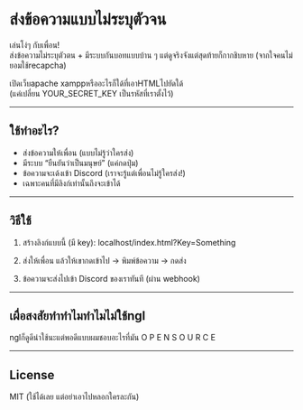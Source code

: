 # ส่งข้อความแบบไม่ระบุตัวจน

เล่นโง่ๆ กับเพื่อน!  
ส่งข้อความไม่ระบุตัวตน + มีระบบกันบอทแบบบ้าน ๆ แต่ดูจริงจังแต่สุดท้ายก็กากชิบหาย
(จากใจคนไม่ยอมใช้recapcha)

เปิดเว็บapache xamppหรืออะไรก็ใด้ที่เอาHTMLไปยัดใด้  
(แค่เปลี่ยน YOUR_SECRET_KEY เป็นรหัสที่เราตั้งไว้)

---

## ใช้ทำอะไร?

- ส่งข้อความให้เพื่อน (แบบไม่รู้ว่าใครส่ง)
- มีระบบ “ยืนยันว่าเป็นมนุษย์” (แค่กดปุ่ม)
- ข้อความจะเด้งเข้า Discord (เราจะรู้แต่เพื่อนไม่รู้ใครส่ง!)
- เฉพาะคนที่มีลิงก์เท่านั้นถึงจะเข้าได้

---

## วิธีใช้

1. สร้างลิงก์แบบนี้ (มี key):
localhost/index.html?Key=Something
2. ส่งให้เพื่อน แล้วให้เขากดเข้าไป → พิมพ์ข้อความ → กดส่ง

3. ข้อความจะส่งไปเข้า Discord ของเราทันที (ผ่าน webhook)

---

## เผื่อสงสัยทำทำไมทำไมไม่ใช้ngl
nglก็ดูดีน่าใช้นะแต่พอดีแบบผมชอบอะไรที่มัน
O P E N S O U R C E

---

## License

MIT (ใช้ได้เลย แต่อย่าเอาไปหลอกใครละกัน)
